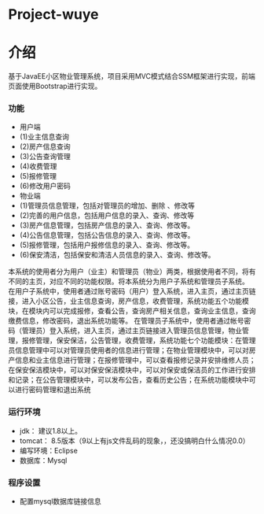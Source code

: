 # Project-wuye
# 介绍
基于JavaEE小区物业管理系统，项目采用MVC模式结合SSM框架进行实现，前端页面使用Bootstrap进行实现。
### 功能
 - 用户端
 - (1)业主信息查询 
 - (2)房产信息查询
 - (3)公告查询管理 
 - (4)收费管理
 - (5)报修管理
 - (6)修改用户密码
 - 物业端
 - (1)管理员信息管理，包括对管理员的增加、删除 、修改等
 - (2)完善的用户信息，包括用户信息的录入、查询、修改等
 - (3)房产信息管理，包括房产信息的录入、查询、修改等。
 - (4)公告信息管理，包括公告信息的录入、查询、修改等。
 - (5)报修管理，包括用户报修信息的录入、查询、修改等。
 - (6)保安清洁，包括保安和清洁人员信息的录入、查询、修改等。

本系统的使用者分为用户（业主）和管理员（物业）两类，根据使用者不同，将有不同的主页，对应不同的功能权限。将本系统分为用户子系统和管理员子系统。
在用户子系统中，使用者通过账号密码（用户）登入系统，进入主页，通过主页链接，进入小区公告，业主信息查询，房产信息，收费管理，系统功能五个功能模块，在模块内可以完成报修，查看公告，查询房产相关信息，查询业主信息，查询缴费信息，修改密码，退出系统功能等。
在管理员子系统中，使用者通过帐号密码（管理员）登入系统，进入主页，通过主页链接进入管理员信息管理，物业管理，报修管理，保安保洁，公告管理，收费管理，系统功能七个功能模块：在管理员信息管理中可以对管理员使用者的信息进行管理；在物业管理模块中，可以对房产信息和业主信息进行管理；在报修管理中，可以查看报修记录并安排维修人员；在保安保洁模块中，可以对保安保洁模块中，可以对保安或保洁员的工作进行安排和记录；在公告管理模块中，可以发布公告，查看历史公告；在系统功能模块中可以进行密码管理和退出系统
### 运行环境
 - jdk： 建议1.8以上。
 - tomcat： 8.5版本（9以上有js文件乱码的现象，，还没搞明白什么情况0.0）
 - 编写环境：Eclipse
 - 数据库：Mysql
### 程序设置
 - 配置mysql数据库链接信息

